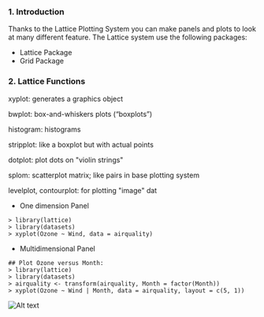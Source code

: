 ### 1. Introduction

Thanks to the Lattice Plotting System you can make panels and plots to look at many different feature. The Lattice system use the following packages:
- Lattice Package
- Grid Package

### 2. Lattice Functions

xyplot: generates a graphics object

bwplot: box-and-whiskers plots (“boxplots”)

histogram: histograms

stripplot: like a boxplot but with actual points

dotplot: plot dots on "violin strings"

splom: scatterplot matrix; like pairs in base plotting system

levelplot, contourplot: for plotting "image" dat

- One dimension Panel
```[R]
> library(lattice)
> library(datasets)
> xyplot(Ozone ~ Wind, data = airquality)
```

- Multidimensional Panel

```[R]
## Plot Ozone versus Month:
> library(lattice)
> library(datasets)
> airquality <- transform(airquality, Month = factor(Month))
> xyplot(Ozone ~ Wind | Month, data = airquality, layout = c(5, 1))
```
![Alt text](datasciencecoursera/ExploratoryDataAnalysis/Plots/plot1.png)

